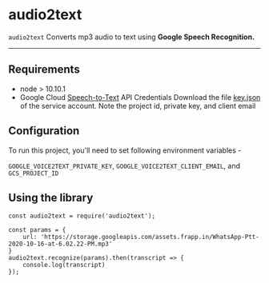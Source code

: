 # audio2text

`audio2text` Converts mp3 audio to text using **Google Speech Recognition.**

---


## Requirements

- node > 10.10.1
- Google Cloud [Speech-to-Text]((https://console.cloud.google.com/apis/library/speech.googleapis.com)) API Credentials
  Download the file [key.json](https://console.cloud.google.com/apis/credentials) of the service account. Note the project id, private key, and client email


## Configuration

To run this project, you'll need to set following environment variables -

`GOOGLE_VOICE2TEXT_PRIVATE_KEY`, `GOOGLE_VOICE2TEXT_CLIENT_EMAIL`, and `GCS_PROJECT_ID`


## Using the library

```
const audio2text = require('audio2text');

const params = {
    url: 'https://storage.googleapis.com/assets.frapp.in/WhatsApp-Ptt-2020-10-16-at-6.02.22-PM.mp3'
}
audio2text.recognize(params).then(transcript => {
	console.log(transcript)
});
```
